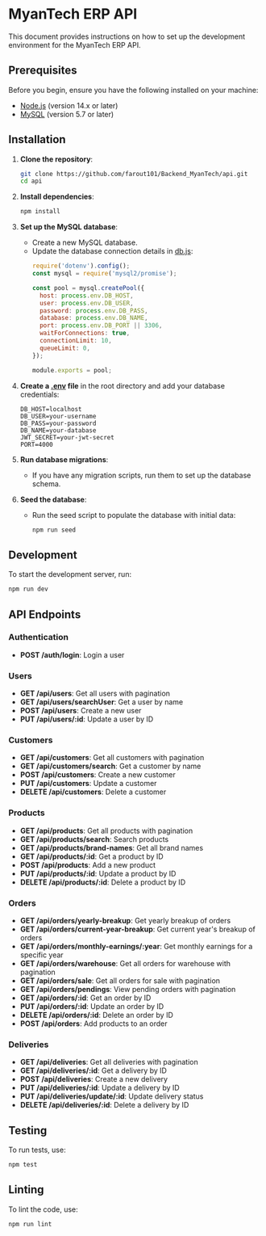 # MyanTech ERP API

This document provides instructions on how to set up the development environment for the MyanTech ERP API.

## Prerequisites

Before you begin, ensure you have the following installed on your machine:

- [Node.js](https://nodejs.org/) (version 14.x or later)
- [MySQL](https://www.mysql.com/) (version 5.7 or later)

## Installation

1. **Clone the repository**:
    ```sh
    git clone https://github.com/farout101/Backend_MyanTech/api.git
    cd api
    ```

2. **Install dependencies**:
    ```sh
    npm install
    ```

3. **Set up the MySQL database**:
    - Create a new MySQL database.
    - Update the database connection details in [db.js](http://_vscodecontentref_/1):
      ```js
      require('dotenv').config();
      const mysql = require('mysql2/promise');

      const pool = mysql.createPool({
        host: process.env.DB_HOST,
        user: process.env.DB_USER,
        password: process.env.DB_PASS,
        database: process.env.DB_NAME,
        port: process.env.DB_PORT || 3306,
        waitForConnections: true,
        connectionLimit: 10,
        queueLimit: 0,
      });

      module.exports = pool;
      ```

4. **Create a [.env](http://_vscodecontentref_/2) file** in the root directory and add your database credentials:
    ```env
    DB_HOST=localhost
    DB_USER=your-username
    DB_PASS=your-password
    DB_NAME=your-database
    JWT_SECRET=your-jwt-secret
    PORT=4000
    ```

5. **Run database migrations**:
    - If you have any migration scripts, run them to set up the database schema.

6. **Seed the database**:
    - Run the seed script to populate the database with initial data:
      ```sh
      npm run seed
      ```

## Development

To start the development server, run:
```sh
npm run dev
```

## API Endpoints

### Authentication
- **POST /auth/login**: Login a user

### Users
- **GET /api/users**: Get all users with pagination
- **GET /api/users/searchUser**: Get a user by name
- **POST /api/users**: Create a new user
- **PUT /api/users/:id**: Update a user by ID

### Customers
- **GET /api/customers**: Get all customers with pagination
- **GET /api/customers/search**: Get a customer by name
- **POST /api/customers**: Create a new customer
- **PUT /api/customers**: Update a customer
- **DELETE /api/customers**: Delete a customer

### Products
- **GET /api/products**: Get all products with pagination
- **GET /api/products/search**: Search products
- **GET /api/products/brand-names**: Get all brand names
- **GET /api/products/:id**: Get a product by ID
- **POST /api/products**: Add a new product
- **PUT /api/products/:id**: Update a product by ID
- **DELETE /api/products/:id**: Delete a product by ID

### Orders
- **GET /api/orders/yearly-breakup**: Get yearly breakup of orders
- **GET /api/orders/current-year-breakup**: Get current year's breakup of orders
- **GET /api/orders/monthly-earnings/:year**: Get monthly earnings for a specific year
- **GET /api/orders/warehouse**: Get all orders for warehouse with pagination
- **GET /api/orders/sale**: Get all orders for sale with pagination
- **GET /api/orders/pendings**: View pending orders with pagination
- **GET /api/orders/:id**: Get an order by ID
- **PUT /api/orders/:id**: Update an order by ID
- **DELETE /api/orders/:id**: Delete an order by ID
- **POST /api/orders**: Add products to an order

### Deliveries
- **GET /api/deliveries**: Get all deliveries with pagination
- **GET /api/deliveries/:id**: Get a delivery by ID
- **POST /api/deliveries**: Create a new delivery
- **PUT /api/deliveries/:id**: Update a delivery by ID
- **PUT /api/deliveries/update/:id**: Update delivery status
- **DELETE /api/deliveries/:id**: Delete a delivery by ID

## Testing

To run tests, use:
```sh
npm test
```

## Linting

To lint the code, use:
```sh
npm run lint
```
